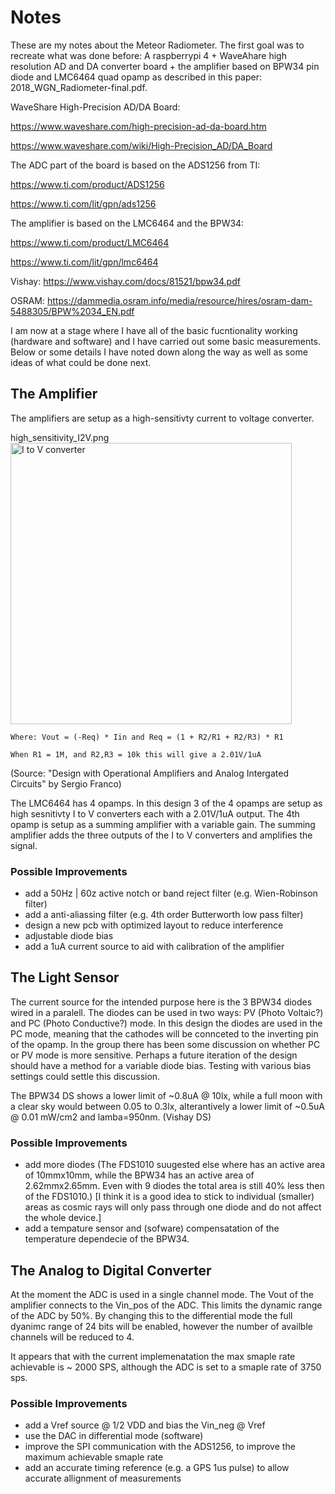 # Notes

These are my notes about the Meteor Radiometer. The first goal was to recreate what was done before: A raspberrypi 4 + WaveAhare high resolution AD and DA converter board + the amplifier based on BPW34 pin diode and LMC6464 quad opamp as described in this paper: 2018_WGN_Radiometer-final.pdf.

WaveShare High-Precision AD/DA Board:

https://www.waveshare.com/high-precision-ad-da-board.htm

https://www.waveshare.com/wiki/High-Precision_AD/DA_Board

The ADC part of the board is based on the ADS1256 from TI:

https://www.ti.com/product/ADS1256

https://www.ti.com/lit/gpn/ads1256

The amplifier is based on the LMC6464 and the BPW34:

https://www.ti.com/product/LMC6464

https://www.ti.com/lit/gpn/lmc6464

Vishay: https://www.vishay.com/docs/81521/bpw34.pdf

OSRAM: https://dammedia.osram.info/media/resource/hires/osram-dam-5488305/BPW%2034_EN.pdf

I am now at a stage where I have all of the basic fucntionality working (hardware and software) and I have carried out some basic measurements. Below or some details I have noted down along the way as well as some ideas of what could be done next. 

## The Amplifier

The amplifiers are setup as a high-sensitivty current to voltage converter.

high_sensitivity_I2V.png<img width="450" alt="I to V converter" src="https://user-images.githubusercontent.com/5185118/159007061-cd312148-de5e-49f8-bb5a-6eac18989d42.png">

    Where: Vout = (-Req) * Iin and Req = (1 + R2/R1 + R2/R3) * R1

    When R1 = 1M, and R2,R3 = 10k this will give a 2.01V/1uA

(Source: "Design with Operational Amplifiers and Analog Intergated Circuits" by Sergio Franco)

The LMC6464 has 4 opamps. In this design 3 of the 4 opamps are setup as high sesnitivty I to V converters each with a 2.01V/1uA output. The 4th opamp is setup as a summing amplifier with a variable gain. The summing amplifier adds the three outputs of the I to V converters and amplifies the signal.

### Possible Improvements

- add a 50Hz | 60z active notch or band reject filter (e.g. Wien-Robinson filter)
- add a anti-aliassing filter (e.g. 4th order Butterworth low pass filter)
- design a new pcb with optimized layout to reduce interference
- adjustable diode bias
- add a 1uA current source to aid with calibration of the amplifier



## The Light Sensor

The current source for the intended purpose here is the 3 BPW34 diodes wired in a paralell. The diodes can be used in two ways: PV (Photo Voltaic?) and PC (Photo Conductive?) mode. In this design the diodes are used in the PC mode, meaning that the cathodes will be connceted to the inverting pin of the opamp.
In the group there has been some discussion on whether PC or PV mode is more sensitive. Perhaps a future iteration of the design should have a method for a variable diode bias. Testing with various bias settings could settle this discussion.

The BPW34 DS shows a lower limit of ~0.8uA @ 10lx, while a full moon with a clear sky would between 0.05 to 0.3lx, alterantively a lower limit of ~0.5uA @ 0.01 mW/cm2 and lamba=950nm. (Vishay DS)

### Possible Improvements

- add more diodes (The FDS1010 suugested else where has an active area of 10mmx10mm, while the BPW34 has an active area of 2.62mmx2.65mm. Even with 9 diodes the total area is still 40% less then of the FDS1010.) [I think it is a good idea to stick to individual (smaller) areas as cosmic rays will only pass through one diode and do not affect the whole device.]
- add a tempature sensor and (sofware) compensatation of the temperature dependecie of the BPW34.



## The Analog to Digital Converter

At the moment the ADC is used in a single channel mode. The Vout of the amplifier connects to the Vin_pos of the ADC. This limits the dynamic range of the ADC by 50%. By changing this to the differential mode the full dyanimc range of 24 bits will be enabled, however the number of availble channels will be reduced to 4.

It appears that with the current implemenatation the max smaple rate achievable is ~ 2000 SPS, although the ADC is set to a smaple rate of 3750 sps.

### Possible Improvements

- add a Vref source @ 1/2 VDD and bias the Vin_neg @ Vref
- use the DAC in differential mode (software)
- improve the SPI communication with the ADS1256, to improve the maximum achievable smaple rate
- add an accurate timing reference (e.g. a GPS 1us pulse) to allow accurate allignment of measurements

